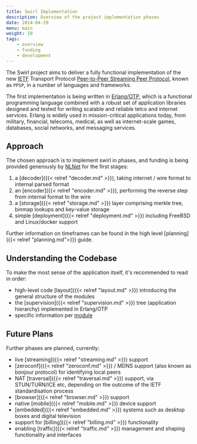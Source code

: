 ```yaml
---
title: Swirl Implementation
description: Overview of the project implementation phases
date: 2014-04-29
menu: main
weight: 10
tags:
    - overview
    - funding
    - development
---
```


The Swirl project aims to deliver a fully functional implementation of the
new [IETF] Transport Protocol [Peer-to-Peer Streaming Peer Protocol], known
as `PPSP`, in a number of languages and frameworks.

The first implementation is being written in [Erlang/OTP], which is a
functional programming language combined with a robust set of application
libraries designed and tested for writing scalable and reliable telco and
internet services. Erlang is widely used in mission-critical applications
today, from military, financial, telecoms, medical, as well as
internet-scale games, databases, social networks, and messaging services.

## Approach

The chosen approach is to implement swirl in phases, and funding is being
provided generously by [NLNet] for the first stages:

1. a [decoder]({{< relref "decoder.md" >}}), taking internet / wire format
    to internal parsed format
2. an [encoder]({{< relref "encoder.md" >}}), performing the reverse step
    from internal format to the wire
3. a [storage]({{< relref "storage.md" >}}) layer comprising merkle tree,
    binmap lookups and key-value storage
4. simple [deployment]({{< relref "deployment.md" >}}) including FreeBSD and
    Linux/docker support

Further information on timeframes can be found in the high level
[planning]({{< relref "planning.md">}}) guide.

## Understanding the Codebase

To make the most sense of the application itself, it's recommended to read
in order:

- high-level code [layout]({{< relref "layout.md" >}}) introducing the
  general structure of the modules
- the [supervision]({{< relref "supervision.md" >}}) tree (application
  hierarchy) implemented in Erlang/OTP
- specific information per [module](../api/)

## Future Plans

Further phases are planned, currently:

- live [streaming]({{< relref "streaming.md" >}}) support
- [zeroconf]({{< relref "zeroconf.md" >}}) / MDNS support (also known as
  bonjour protocol) for identifying local peers
- NAT [traversal]({{< relref "traversal.md" >}}) support, via STUN/TURN/ICE
  etc, depending on the outcome of the IETF standardisation process
- [browser]({{< relref "browser.md" >}}) support
- native [mobile]({{< relref "mobile.md" >}}) device support
- [embedded]({{< relref "embedded.md" >}}) systems such as desktop boxes and
  digital television
- support for [billing]({{< relref "billing.md" >}}) functionality
- enabling [traffic]({{< relref "traffic.md" >}}) management and shaping
  functionality and interfaces

[Erlang/OTP]: http://www.erlang.org/
[NLNet]: http://nlnet.nl/news/2013/20130901-awards.html
[IETF]: https://www.ietf.org/
[Peer-to-Peer Streaming Peer Protocol]: https://datatracker.ietf.org/doc/rfc7574

